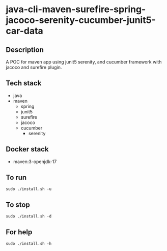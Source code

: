 # java-cli-maven-surefire-spring-jacoco-serenity-cucumber-junit5-car-data

## Description
A POC for maven app using junit5
serenity, and cucumber framework
 with jacoco
and surefire plugin.

## Tech stack
- java
- maven
	- spring
  - junit5
  - surefire
  - jacoco
  - cucumber
	- serenity



## Docker stack
- maven:3-openjdk-17

## To run
`sudo ./install.sh -u`

## To stop
`sudo ./install.sh -d`

## For help
`sudo ./install.sh -h`
